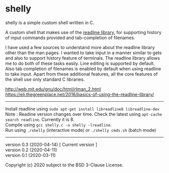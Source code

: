 # shelly
shelly is a simple custom shell written in C.


A custom shell that makes use of the [readline library](http://man7.org/linux/man-pages/man3/readline.3.html), for supporting history of input commands provided and tab-completion of filenames.

I have used a few sources to understand more about the readline library
other than the man pages. I wanted to take input in a manner similar to gets
and also to support history feature of terminals. The readline library allows
me to do both of these tasks easily. Line editing is supported by default.
Also tab completion of filenames is enabled by default when using readline
to take input. Apart from these additional features, all the core features of
the shell use only standard C libraries.

http://web.mit.edu/gnu/doc/html/rlman_2.html <br>
https://eli.thegreenplace.net/2016/basics-of-using-the-readline-library/

-----------------------------------------------------------------------------

Install readline using ```sudo apt-get install libreadline8 libreadline-dev```<br>
Note : Readine version changes over time. Check the latest using ```apt-cache search readline```. Currently it is 8. <br>
Compile using ```gcc shelly.c -o shelly -lreadline```. <br>
Run using ```./shelly``` (interactive mode) or ```./shelly cmds.sh``` (batch mode)

-----------------------------------------------------------------------------

version 0.3 (2020-04-14) [ Current version ] <br>
version 0.2 (2020-04-11) <br>
version 0.1 (2020-03-11) <br>

Copyright (c) 2020 subject to the BSD 3-Clause License.
